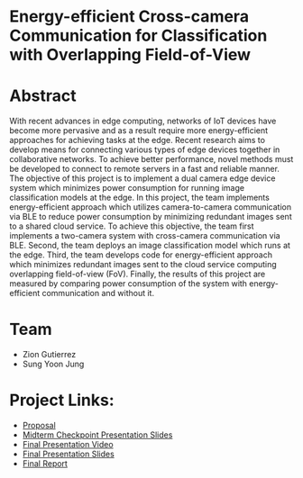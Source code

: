 # Energy-efficient Cross-camera Communication for Classification with Overlapping Field-of-View

# Abstract

With recent advances in edge computing, networks of IoT devices have become more pervasive and as a result require more energy-efficient approaches for achieving tasks at the edge. Recent research aims to develop means for connecting various types of edge devices together in collaborative networks. To achieve better performance, novel methods must be developed to connect to remote servers in a fast and reliable manner. The objective of this project is to implement a dual camera edge device system which minimizes power consumption for running image classification models at the edge. In this project, the team implements energy-efficient approach which utilizes camera-to-camera communication via BLE to reduce power consumption by minimizing redundant images sent to a shared cloud service. To achieve this objective, the team first implements a two-camera system with cross-camera communication via BLE. Second, the team deploys an image classification model which runs at the edge. Third, the team develops code for energy-efficient approach which minimizes redundant images sent to the cloud service computing overlapping field-of-view (FoV). Finally, the results of this project are measured by comparing power consumption of the system with energy-efficient communication and without it.

# Team

* Zion Gutierrez
* Sung Yoon Jung

# Project Links:

* [Proposal](proposal)
* [Midterm Checkpoint Presentation Slides](https://drive.google.com/file/d/1NG_EpbGneMs1bPng-Vq78oSfO0HGGdVe/view?usp=sharing)
* [Final Presentation Video](https://www.youtube.com/watch?v=fnc6jt0F0ec&ab_channel=ZionGutierrez)
* [Final Presentation Slides](https://drive.google.com/file/d/1oizualhNm3l6VhnGNaj980lptAveafb4/view?usp=sharing)
* [Final Report](report)
